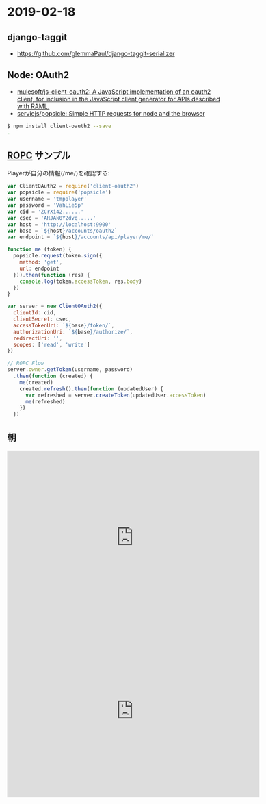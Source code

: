 # 2019-02-18

## django-taggit

- https://github.com/glemmaPaul/django-taggit-serializer

## Node: OAuth2

- [mulesoft/js-client-oauth2: A JavaScript implementation of an oauth2 client, for inclusion in the JavaScript client generator for APIs described with RAML.](https://github.com/mulesoft/js-client-oauth2)
- [serviejs/popsicle: Simple HTTP requests for node and the browser](https://github.com/serviejs/popsicle)

~~~bash
$ npm install client-oauth2 --save
.
~~~

## [ROPC](https://tools.ietf.org/html/rfc6749#section-4.3) サンプル

Playerが自分の情報(/me/)を確認する:

~~~js
var ClientOAuth2 = require('client-oauth2')
var popsicle = require('popsicle')
var username = 'tmpplayer'
var password = 'VahLie5p'
var cid = 'ZCrXi42......'
var csec = 'ARJAk0Y2dvq.....'
var host = 'http://localhost:9900'
var base = `${host}/accounts/oauth2`
var endpoint = `${host}/accounts/api/player/me/`

function me (token) {
  popsicle.request(token.sign({
    method: 'get',
    url: endpoint
  })).then(function (res) {
    console.log(token.accessToken, res.body)
  })
}

var server = new ClientOAuth2({
  clientId: cid,
  clientSecret: csec,
  accessTokenUri: `${base}/token/`,
  authorizationUri: `${base}/authorize/`,
  redirectUri: '',
  scopes: ['read', 'write']
})

// ROPC Flow
server.owner.getToken(username, password)
  .then(function (created) {
    me(created)
    created.refresh().then(function (updatedUser) {
      var refreshed = server.createToken(updatedUser.accessToken)
      me(refreshed)
    })
  })
~~~

## 朝

<iframe height='405' width='590' frameborder='0' allowtransparency='true' scrolling='no' src='https://www.strava.com/activities/2157015114/embed/3f8869f0eb23e85bd46d73bc57a9a0ee3ef673b4'></iframe>

<iframe height='405' width='590' frameborder='0' allowtransparency='true' scrolling='no' src='https://www.strava.com/activities/2156916697/embed/98f08b92cb3458031ede7ebc5cc35e5b3dca3564'></iframe>

